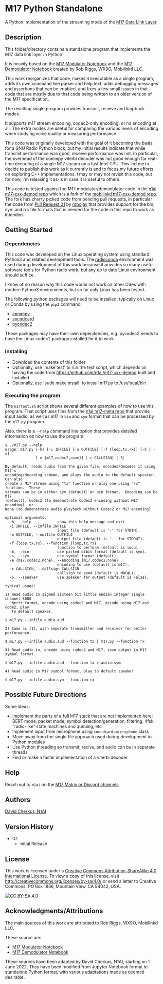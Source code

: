 # M17 Python Standalone 

A Python implementation of the streaming mode of the 
[M17 Data Link Layer](https://spec.m17project.org/part-1/data-link-layer).

## Description

This folder/directory contains a standalone program that implements the
M17 data link layer in Python.

It is heavily based on the 
[M17 Modulator Notebook](https://github.com/mobilinkd/m17-demodulator/blob/master/m17-modulator.ipynb)
and the 
[M17 Demodulator Notebook](https://github.com/mobilinkd/m17-demodulator/blob/master/m17-demodulator.ipynb)
created by Rob Riggs, WX9O, Mobilinkd LLC.
 
This work reorganizes that code, makes it executable as a single program,
adds its own command line parser and help text, adds debugging messages
and assertions that can be enabled, and fixes a few small issues in that
code that are mostly due to that code being written to an older version
of the M17 specification.

The resulting single program provides transmit, receive and loopback modes.

It supports m17 stream encoding, codec2-only encoding, or no encoding at 
all.  The extra modes are useful for comparing the various levels of encoding
when studying voice quality or measuring performance.

This code was originally developed with the goal of it becoming the
basis for a GNU Radio Python block, but my initial results indicate
that while transmit performance was good, receive performance was not.
In particular, the overhead of the commpy viterbi decoder was not good
enough for real-time decoding of a single M17 stream on a fast Intel
CPU. This led me to decide to publish this work as it currently is and
to focus my future efforts on exploring C++ implementations.  I may or
may not revisit this code, but for now, I'm releasing it as-is in case
it is useful to others.

This code is tested against the M17 modulator/demodulator code in the 
[n1ai m17-cxx-demod repo](https://github.com/n1ai/m17-cxx-demod) which 
is a fork of the 
[mobilinkd m17-cxx-demod repo](https://github.com/mobilinkd/m17-cxx-demod).
The fork has cherry picked code from pending pull requests, in particular
the code from 
[Pull Request 21](https://github.com/mobilinkd/m17-cxx-demod/pull/21)
by [robojay](https://github.com/robojay)
that provides support for the bin, sym and rrc file formats that is needed
for the code in this repo to work as intended.

## Getting Started

### Dependencies

This code was developed on the Linux operating system using standard
Python3 and related development tools.  The
[radioconda](https://wiki.gnuradio.org/index.php/CondaInstall#Installation_using_radioconda) 
environment was used during development of this work because it provides
so many useful software tools for Python radio work, but any up to date 
Linux environment should suffice.

I know of no reason why this code would not work on other OSes with 
modern Python3 environments, but so far only Linux has been tested.

The following python packages will need to be installed, typically 
on Linux or Conda by using the `pip3` command:

* [commpy](https://pypi.org/project/scikit-commpy)
* [soundcard](https://pypi.org/project/SoundCard)
* [pycodec2](https://pypi.org/project/pycodec2)

These packages may have their own dependencies, e.g. pycodec2 
needs to have the Linux codec2 package installed for it to work.

### Installing

* Download the contents of this folder
* Optionally, use 'make test' to run the test script, which depends on 
  having the code from https://github.com/n1ai/m17-cxx-demod built and
  installed
* Optionally, use 'sudo make install' to install m17.py to /usr/local/bin

### Executing the program

The `m17test.sh` script shows several different examples of 
how to use this program.  That script uses files from the 
[n1ai m17-meta repo](https://github.com/n1ai/m17-meta)
that provide input audio, as well as m17 in `bin` and
`sym` format that can be processed by the `m17.py` program.

Also, there is a `--help` command line option that provides
detailed information on how to use the program:

```
$ ./m17.py --help
usage: m17.py [-h] [-i INFILE] [-o OUTFILE] [-f {loop,tx,rx}] [-b | -s]
              [-e {m17,codec2,none}] [-c CALLSIGN] [-S]

By default, reads audio from the given file, encodes/decodes it using M17's
encoding/decoding scheme, and plays the audio to the default speaker.  Can also
create a M17 stream using "tx" function or play one using "rx" function.  These
streams can be in either sym (default) or bin format.  Encoding can be M17
(default), Codec2 (to demonstrate Codec2 encoding without M17 encoding)  or
None (to demonstrate audio playback without Codec2 or M17 encoding)

optional arguments:
  -h, --help            show this help message and exit
  -i INFILE, --infile INFILE
                        input file (default is '-' for STDIN).
  -o OUTFILE, --outfile OUTFILE
                        output file (default is '-' for STDOUT).
  -f {loop,tx,rx}, --function {loop,tx,rx}
                        function to perform (default is loop).
  -b, --bin             use packed dibit format (default is sym).
  -s, --sym             use symbol format (default).
  -e {m17,codec2,none}, --encoding {m17,codec2,none}
                        encoding to use (default is m17).
  -c CALLSIGN, --callsign CALLSIGN
                        callsign to send (default is N0CAL).
  -S, --speaker         use speaker for output (default is False).

typical usage:

1) Read audio in signed sixteen bit little endian integer single channel 8000
   hertz format, encode using codec2 and M17, decode using M17 and code2, play 
   to default speaker.

$ m17.py --infile audio.aud 

2) Same as (1), with seperate transmitter and receiver for better performance.

$ m17.py --infile audio.aud --function tx | m17.py --function rx

3) Read audio in, encode using codec2 and M17, save output in M17 symbol format.

$ m17.py --infile audio.aud --function tx > audio.sym

4) Read audio in M17 symbol format, play to default speaker

$ m17.py --infile audio.sym --function rx 

```

## Possible Future Directions

Some ideas:
* Implement the parts of a full M17 stack that are not implemented here:
  BERT mode, packet mode, symbol detection/generation, filtering, 4fsk,
  "radio-like" state machines and queuing, etc
* Implement input from microphone using `soundcard.microphone` class
* Move away from the single file approach used during development to 
  Python modules
* Use Python threading so transmit, recive, and audio can be in separate 
  threads
* Find or make a faster implementation of a viterbi decoder

## Help

Reach out to `n1ai` on the 
[M17 Matrix or Discord channels](https://m17project.org/#contact).

## Authors

[David Cherkus, N1AI](https://github.com/n1ai)

## Version History

* 0.1
    * Initial Release

## License

This work is licensed under a
[Creative Commons Attribution-ShareAlike 4.0 International License][cc-by-sa].
To view a copy of this license, visit
http://creativecommons.org/licenses/by-sa/4.0/ or send a letter to
Creative Commons, PO Box 1866, Mountain View, CA 94042, USA.

[![CC BY-SA 4.0][cc-by-sa-image]][cc-by-sa]

[cc-by-sa]: http://creativecommons.org/licenses/by-sa/4.0/
[cc-by-sa-image]: https://licensebuttons.net/l/by-sa/4.0/88x31.png
[cc-by-sa-shield]: https://img.shields.io/badge/License-CC%20BY--SA%204.0-lightgrey.svg

## Acknowledgments/Attributions

The main sources of this work are attributed to Rob Riggs, WX9O, Mobilinkd LLC.

These source are:
* [M17 Modulator Notebook](https://github.com/mobilinkd/m17-demodulator/blob/master/m17-modulator.ipynb)
* [M17 Demodulator Notebook](https://github.com/mobilinkd/m17-demodulator/blob/master/m17-demodulator.ipynb)
 
These sources have been adapted by David Cherkus, N1AI, starting on 1
June 2022.  They have been modified from Jupyter Notebook format to standalone
Python format, with various adaptations made as deemed desirable.

